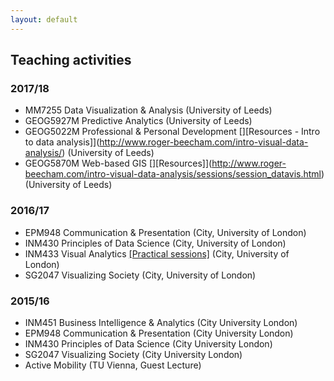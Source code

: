 ```yaml
---
layout: default
---
```


## Teaching activities

### 2017/18  

* MM7255 Data Visualization & Analysis (University of Leeds)
* GEOG5927M Predictive Analytics (University of Leeds)
* GEOG5022M Professional & Personal Development [][Resources - Intro to data analysis]](http://www.roger-beecham.com/intro-visual-data-analysis/) (University of Leeds)
* GEOG5870M Web-based GIS [][Resources]](http://www.roger-beecham.com/intro-visual-data-analysis/sessions/session_datavis.html) (University of Leeds)

### 2016/17  

* EPM948 Communication & Presentation (City, University of London)
* INM430 Principles of Data Science (City, University of London)
* INM433 Visual Analytics [[Practical sessions]](http://www.roger-beecham.com/data-science-practicals/) (City, University of London)
* SG2047 Visualizing Society (City, University of London)

### 2015/16  

* INM451 Business Intelligence & Analytics (City University London)
* EPM948 Communication & Presentation (City University London)
* INM430 Principles of Data Science (City University London)
* SG2047 Visualizing Society (City University London)
* Active Mobility (TU Vienna, Guest Lecture)
